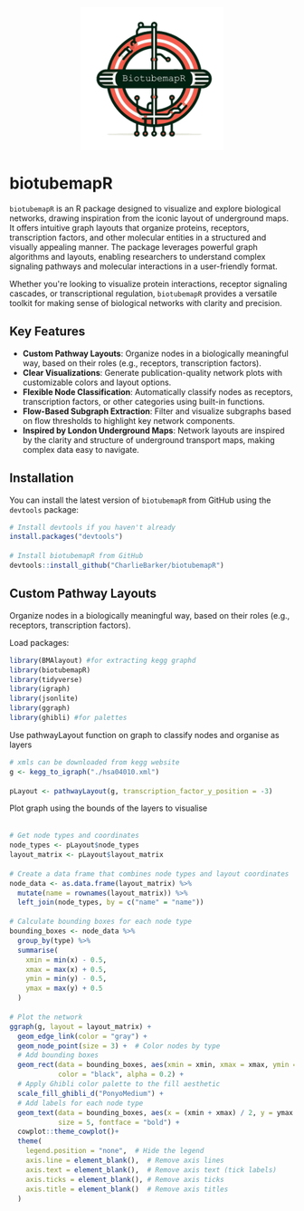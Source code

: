 <p align="center">
  <img src="man/figures/logo-1.png" width="50%" />
</p>

# biotubemapR

`biotubemapR` is an R package designed to visualize and explore biological networks, drawing inspiration from the iconic layout of underground maps. It offers intuitive graph layouts that organize proteins, receptors, transcription factors, and other molecular entities in a structured and visually appealing manner. The package leverages powerful graph algorithms and layouts, enabling researchers to understand complex signaling pathways and molecular interactions in a user-friendly format.

Whether you're looking to visualize protein interactions, receptor signaling cascades, or transcriptional regulation, `biotubemapR` provides a versatile toolkit for making sense of biological networks with clarity and precision.

## Key Features

- **Custom Pathway Layouts**: Organize nodes in a biologically meaningful way, based on their roles (e.g., receptors, transcription factors).
- **Clear Visualizations**: Generate publication-quality network plots with customizable colors and layout options.
- **Flexible Node Classification**: Automatically classify nodes as receptors, transcription factors, or other categories using built-in functions.
- **Flow-Based Subgraph Extraction**: Filter and visualize subgraphs based on flow thresholds to highlight key network components.
- **Inspired by London Underground Maps**: Network layouts are inspired by the clarity and structure of underground transport maps, making complex data easy to navigate.

## Installation

You can install the latest version of `biotubemapR` from GitHub using the `devtools` package:

```r
# Install devtools if you haven't already
install.packages("devtools")

# Install biotubemapR from GitHub
devtools::install_github("CharlieBarker/biotubemapR")
```

## Custom Pathway Layouts

Organize nodes in a biologically meaningful way, based on their roles (e.g., receptors, transcription factors).

Load packages: 
```r
library(BMAlayout) #for extracting kegg graphd
library(biotubemapR)
library(tidyverse)
library(igraph)
library(jsonlite)
library(ggraph)
library(ghibli) #for palettes 

```
Use pathwayLayout function on graph to classify nodes and organise as layers 
```r
# xmls can be downloaded from kegg website
g <- kegg_to_igraph("./hsa04010.xml")

pLayout <- pathwayLayout(g, transcription_factor_y_position = -3)
```

Plot graph using the bounds of the layers to visualise
```r

# Get node types and coordinates
node_types <- pLayout$node_types
layout_matrix <- pLayout$layout_matrix

# Create a data frame that combines node types and layout coordinates
node_data <- as.data.frame(layout_matrix) %>%
  mutate(name = rownames(layout_matrix)) %>%
  left_join(node_types, by = c("name" = "name"))

# Calculate bounding boxes for each node type
bounding_boxes <- node_data %>%
  group_by(type) %>%
  summarise(
    xmin = min(x) - 0.5,
    xmax = max(x) + 0.5,
    ymin = min(y) - 0.5,
    ymax = max(y) + 0.5
  )

# Plot the network
ggraph(g, layout = layout_matrix) +
  geom_edge_link(color = "gray") +
  geom_node_point(size = 3) +  # Color nodes by type
  # Add bounding boxes
  geom_rect(data = bounding_boxes, aes(xmin = xmin, xmax = xmax, ymin = ymin, ymax = ymax, fill = type),
            color = "black", alpha = 0.2) +
  # Apply Ghibli color palette to the fill aesthetic
  scale_fill_ghibli_d("PonyoMedium") +
  # Add labels for each node type
  geom_text(data = bounding_boxes, aes(x = (xmin + xmax) / 2, y = ymax + 0.5, label = type),
            size = 5, fontface = "bold") +
  cowplot::theme_cowplot()+
  theme(
    legend.position = "none",  # Hide the legend
    axis.line = element_blank(),  # Remove axis lines
    axis.text = element_blank(),  # Remove axis text (tick labels)
    axis.ticks = element_blank(), # Remove axis ticks
    axis.title = element_blank()  # Remove axis titles
  )
```

